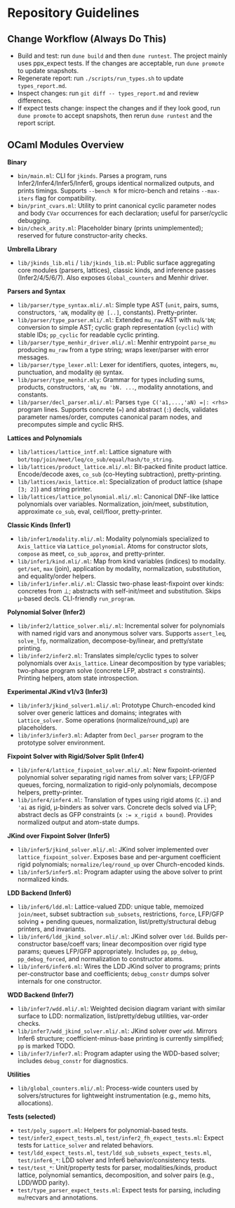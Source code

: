 # Repository Guidelines

## Change Workflow (Always Do This)
- Build and test: run `dune build` and then `dune runtest`. The project mainly uses ppx_expect tests. If the changes are acceptable, run `dune promote` to update snapshots.
- Regenerate report: run `./scripts/run_types.sh` to update `types_report.md`.
- Inspect changes: run `git diff -- types_report.md` and review differences.
- If expect tests change: inspect the changes and if they look good, run `dune promote` to accept snapshots, then rerun `dune runtest` and the report script.


## OCaml Modules Overview

**Binary**
- `bin/main.ml`: CLI for `jkinds`. Parses a program, runs Infer2/Infer4/Infer5/Infer6, groups identical normalized outputs, and prints timings. Supports `--bench N` for micro-bench and retains `--max-iters` flag for compatibility.
- `bin/print_cvars.ml`: Utility to print canonical cyclic parameter nodes and body `CVar` occurrences for each declaration; useful for parser/cyclic debugging.
- `bin/check_arity.ml`: Placeholder binary (prints unimplemented); reserved for future constructor-arity checks.

**Umbrella Library**
- `lib/jkinds_lib.mli` / `lib/jkinds_lib.ml`: Public surface aggregating core modules (parsers, lattices), classic kinds, and inference passes (Infer2/4/5/6/7). Also exposes `Global_counters` and Menhir driver.

**Parsers and Syntax**
- `lib/parser/type_syntax.mli/.ml`: Simple type AST (`unit`, pairs, sums, constructors, `'aN`, modality `@@ [..]`, constants). Pretty-printer.
- `lib/parser/type_parser.mli/.ml`: Extended `mu_raw` AST with `mu`/`&'bN`; conversion to simple AST; cyclic graph representation (`cyclic`) with stable IDs; `pp_cyclic` for readable cyclic printing.
- `lib/parser/type_menhir_driver.mli/.ml`: Menhir entrypoint `parse_mu` producing `mu_raw` from a type string; wraps lexer/parser with error messages.
- `lib/parser/type_lexer.mll`: Lexer for identifiers, quotes, integers, `mu`, punctuation, and modality `@@` syntax.
- `lib/parser/type_menhir.mly`: Grammar for types including sums, products, constructors, `'aN`, `mu 'bN. ...`, modality annotations, and constants.
- `lib/parser/decl_parser.mli/.ml`: Parses `type C('a1,...,'aN) =|: <rhs>` program lines. Supports concrete (`=`) and abstract (`:`) decls, validates parameter names/order, computes canonical param nodes, and precomputes simple and cyclic RHS.

**Lattices and Polynomials**
- `lib/lattices/lattice_intf.ml`: Lattice signature with `bot/top/join/meet/leq/co_sub/equal/hash/to_string`.
- `lib/lattices/product_lattice.mli/.ml`: Bit-packed finite product lattice. Encode/decode axes, `co_sub` (co-Heyting subtraction), pretty-printing.
- `lib/lattices/axis_lattice.ml`: Specialization of product lattice (shape `[3; 2]`) and string printer.
- `lib/lattices/lattice_polynomial.mli/.ml`: Canonical DNF-like lattice polynomials over variables. Normalization, join/meet, substitution, approximate `co_sub`, eval, ceil/floor, pretty-printer.

**Classic Kinds (Infer1)**
- `lib/infer1/modality.mli/.ml`: Modality polynomials specialized to `Axis_lattice` via `Lattice_polynomial`. Atoms for constructor slots, `compose` as meet, `co_sub_approx`, and pretty-printer.
- `lib/infer1/kind.mli/.ml`: Map from kind variables (indices) to modality. `get/set`, `max` (join), application by modality, normalization, substitution, and equality/order helpers.
- `lib/infer1/infer.mli/.ml`: Classic two-phase least-fixpoint over kinds: concretes from ⊥; abstracts with self-init/meet and substitution. Skips µ-based decls. CLI-friendly `run_program`.

**Polynomial Solver (Infer2)**
- `lib/infer2/lattice_solver.mli/.ml`: Incremental solver for polynomials with named rigid vars and anonymous solver vars. Supports `assert_leq`, `solve_lfp`, normalization, decompose-by/linear, and pretty/state printing.
- `lib/infer2/infer2.ml`: Translates simple/cyclic types to solver polynomials over `Axis_lattice`. Linear decomposition by type variables; two-phase program solve (concrete LFP, abstract ≤ constraints). Printing helpers, atom state introspection.

**Experimental JKind v1/v3 (Infer3)**
- `lib/infer3/jkind_solver1.mli/.ml`: Prototype Church-encoded kind solver over generic lattices and domains; integrates with `Lattice_solver`. Some operations (normalize/round_up) are placeholders.
- `lib/infer3/infer3.ml`: Adapter from `Decl_parser` program to the prototype solver environment.

**Fixpoint Solver with Rigid/Solver Split (Infer4)**
- `lib/infer4/lattice_fixpoint_solver.mli/.ml`: New fixpoint-oriented polynomial solver separating rigid names from solver vars; LFP/GFP queues, forcing, normalization to rigid-only polynomials, decompose helpers, pretty-printer.
- `lib/infer4/infer4.ml`: Translation of types using rigid atoms (`C.i`) and `'ai` as rigid, µ-binders as solver vars. Concrete decls solved via LFP; abstract decls as GFP constraints (`x := x_rigid ∧ bound`). Provides normalized output and atom-state dumps.

**JKind over Fixpoint Solver (Infer5)**
- `lib/infer5/jkind_solver.mli/.ml`: JKind solver implemented over `lattice_fixpoint_solver`. Exposes base and per-argument coefficient rigid polynomials; `normalize/leq/round_up` over Church-encoded kinds.
- `lib/infer5/infer5.ml`: Program adapter using the above solver to print normalized kinds.

**LDD Backend (Infer6)**
- `lib/infer6/ldd.ml`: Lattice-valued ZDD: unique table, memoized `join/meet`, subset subtraction `sub_subsets`, restrictions, `force`, LFP/GFP solving + pending queues, normalization, list/pretty/structural debug printers, and invariants.
- `lib/infer6/ldd_jkind_solver.mli/.ml`: JKind solver over `ldd`. Builds per-constructor base/coeff vars; linear decomposition over rigid type params; queues LFP/GFP appropriately. Includes `pp`, `pp_debug`, `pp_debug_forced`, and normalization to constructor atoms.
- `lib/infer6/infer6.ml`: Wires the LDD JKind solver to programs; prints per-constructor base and coefficients; `debug_constr` dumps solver internals for one constructor.

**WDD Backend (Infer7)**
- `lib/infer7/wdd.mli/.ml`: Weighted decision diagram variant with similar surface to LDD: normalization, list/pretty/debug utilities, var-order checks.
- `lib/infer7/wdd_jkind_solver.mli/.ml`: JKind solver over `wdd`. Mirrors Infer6 structure; coefficient-minus-base printing is currently simplified; `pp` is marked TODO.
- `lib/infer7/infer7.ml`: Program adapter using the WDD-based solver; includes `debug_constr` for diagnostics.

**Utilities**
- `lib/global_counters.mli/.ml`: Process-wide counters used by solvers/structures for lightweight instrumentation (e.g., memo hits, allocations).

**Tests (selected)**
- `test/poly_support.ml`: Helpers for polynomial-based tests.
- `test/infer2_expect_tests.ml`, `test/infer2_fh_expect_tests.ml`: Expect tests for `Lattice_solver` and related behaviors.
- `test/ldd_expect_tests.ml`, `test/ldd_sub_subsets_expect_tests.ml`, `test/infer6_*`: LDD solver and Infer6 behavior/consistency tests.
- `test/test_*`: Unit/property tests for parser, modalities/kinds, product lattice, polynomial semantics, decomposition, and solver pairs (e.g., LDD/WDD parity).
- `test/type_parser_expect_tests.ml`: Expect tests for parsing, including `mu`/recvars and annotations.

